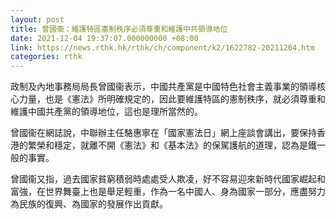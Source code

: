 ```yaml
---
layout: post
title: 曾國衞：維護特區憲制秩序必須尊重和維護中共領導地位
date: 2021-12-04 19:37:07.000000000 +08:00
link: https://news.rthk.hk/rthk/ch/component/k2/1622782-20211204.htm
categories: rthk
---
```


政制及內地事務局局長曾國衞表示，中國共產黨是中國特色社會主義事業的領導核心力量，也是《憲法》所明確規定的，因此要維護特區的憲制秩序，就必須尊重和維護中國共產黨的領導地位，這也是理所當然的。

曾國衞在網誌說，中聯辦主任駱惠寧在「國家憲法日」網上座談會講出，要保持香港的繁榮和穩定，就離不開《憲法》和《基本法》的保駕護航的道理，認為是鐵一般的事實。

曾國衞又指，過去國家貧窮積弱時處處受人欺凌，好不容易迎來新時代國家崛起和富強，在世界舞臺上也是舉足輕重，作為一名中國人、身為國家一部分，應盡努力為民族的復興、為國家的發展作出貢獻。
